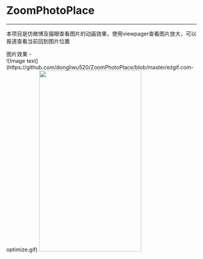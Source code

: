 # ZoomPhotoPlace
-----
本项目是仿微博及猫眼查看图片的动画效果，使用viewpager查看图片放大，可以报道查看当前回到图片位置 
<br>
<div>
图片效果
-
<br>
![Image text](https://github.com/dongliwu520/ZoomPhotoPlace/blob/master/ezgif.com-optimize.gif)
<img width="270" height="480" src="https://github.com/dongliwu520/ZoomPhotoPlace/blob/master/ezgif.com-optimize.gif"/>
</div>

